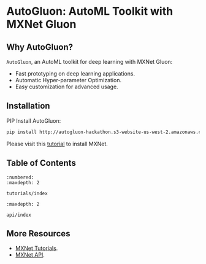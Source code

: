 # AutoGluon: AutoML Toolkit with MXNet Gluon

## Why AutoGluon?

`AutoGluon`, an AutoML toolkit for deep learning with MXNet Gluon:

- Fast prototyping on deep learning applications.
- Automatic Hyper-parameter Optimization.
- Easy customization for advanced usage.

## Installation

PIP Install AutoGluon:

```bash
pip install http://autogluon-hackathon.s3-website-us-west-2.amazonaws.com/dist/autogluon-0.0.1+a1806d9-py3-none-any.whl
```

Please visit this [tutorial](http://mxnet.incubator.apache.org/get_started) to install MXNet.

## Table of Contents

```toc
:numbered:
:maxdepth: 2

tutorials/index
```

```toc
:maxdepth: 2

api/index
```

## More Resources

- [MXNet Tutorials](https://mxnet.apache.org/api/python/docs/tutorials/).
- [MXNet API](https://mxnet.io/).
